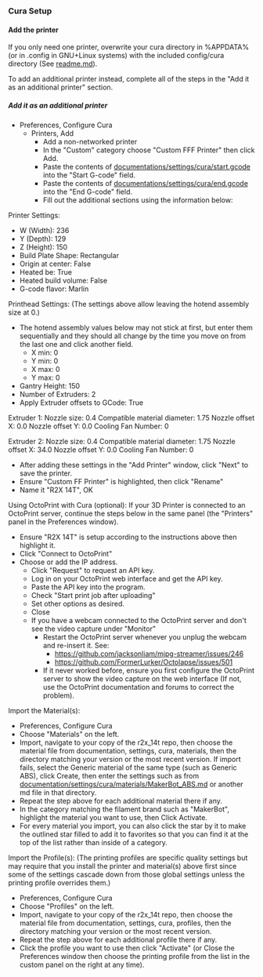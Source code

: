 ### Cura Setup

#### Add the printer
If you only need one printer, overwrite your cura directory in %APPDATA% (or in .config in GNU+Linux systems) with the included config/cura directory (See [readme.md](../../readme.md)).

To add an additional printer instead, complete all of the steps in the "Add it as an additional printer" section.

##### Add it as an additional printer
- Preferences, Configure Cura
  - Printers, Add
    - Add a non-networked printer
    - In the "Custom" category choose "Custom FFF Printer" then click Add.
    - Paste the contents of [documentations/settings/cura/start.gcode](start.gcode) into the "Start G-code" field.
    - Paste the contents of [documentations/settings/cura/end.gcode](end.gcode) into the "End G-code" field.
    - Fill out the additional sections using the information below:

Printer Settings:
- W (Width): 236
- Y (Depth): 129
- Z (Height): 150
- Build Plate Shape: Rectangular
- Origin at center: False
- Heated be: True
- Heated build volume: False
- G-code flavor: Marlin

Printhead Settings:
(The settings above allow leaving the hotend assembly size at 0.)
- The hotend assembly values below may not stick at first, but enter them sequentially and they should all change by the time you move on from the last one and click another field.
  - X min: 0
  - Y min: 0
  - X max: 0
  - Y max: 0
- Gantry Height: 150
- Number of Extruders: 2
- Apply Extruder offsets to GCode: True

Extruder 1:
Nozzle size: 0.4
Compatible material diameter: 1.75
Nozzle offset X: 0.0
Nozzle offset Y: 0.0
Cooling Fan Number: 0

Extruder 2:
Nozzle size: 0.4
Compatible material diameter: 1.75
Nozzle offset X: 34.0
Nozzle offset Y: 0.0
Cooling Fan Number: 0


- After adding these settings in the "Add Printer" window, click "Next" to save the printer.
- Ensure "Custom FF Printer" is highlighted, then click "Rename"
- Name it "R2X 14T", OK

Using OctoPrint with Cura (optional):
If your 3D Printer is connected to an OctoPrint server, continue the steps below in the same panel (the "Printers" panel in the Preferences window).
- Ensure "R2X 14T" is setup according to the instructions above then highlight it.
- Click "Connect to OctoPrint"
- Choose or add the IP address.
  - Click "Request" to request an API key.
  - Log in on your OctoPrint web interface and get the API key.
  - Paste the API key into the program.
  - Check "Start print job after uploading"
  - Set other options as desired.
  - Close
  - If you have a webcam connected to the OctoPrint server and don't see the video capture under "Monitor"
    - Restart the OctoPrint server whenever you unplug the webcam and re-insert it. See:
      - <https://github.com/jacksonliam/mjpg-streamer/issues/246>
      - <https://github.com/FormerLurker/Octolapse/issues/501>
    - If it never worked before, ensure you first configure the OctoPrint server to show the video capture on the web interface (If not, use the OctoPrint documentation and forums to correct the problem).

Import the Material(s):
- Preferences, Configure Cura
- Choose "Materials" on the left.
- Import, navigate to your copy of the r2x_14t repo, then choose the material file from documentation, settings, cura, materials, then the directory matching your version or the most recent version. If import fails, select the Generic material of the same type (such as Generic ABS), click Create, then enter the settings such as from [documentation/settings/cura/materials/MakerBot_ABS.md](materials/MakerBot_ABS.md) or another md file in that directory.
- Repeat the step above for each additional material there if any.
- In the category matching the filament brand such as "MakerBot", highlight the material you want to use, then Click Activate.
- For every material you import, you can also click the star by it to make the outlined star filled to add it to favorites so that you can find it at the top of the list rather than inside of a category.

Import the Profile(s):
(The printing profiles are specific quality settings but may require that you install the printer and material(s) above first since some of the settings cascade down from those global settings unless the printing profile overrides them.)
- Preferences, Configure Cura
- Choose "Profiles" on the left.
- Import, navigate to your copy of the r2x_14t repo, then choose the material file from documentation, settings, cura, profiles, then the directory matching your version or the most recent version.
- Repeat the step above for each additional profile there if any.
- Click the profile you want to use then click "Activate" (or Close the Preferences window then choose the printing profile from the list in the custom panel on the right at any time).
